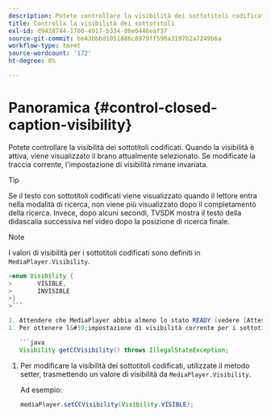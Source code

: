 ```yaml
---
description: Potete controllare la visibilità dei sottotitoli codificati. Quando la visibilità è attiva, viene visualizzato il brano attualmente selezionato. Se modificate la traccia corrente, l'impostazione di visibilità rimane invariata.
title: Controlla la visibilità dei sottotitoli
exl-id: d9428744-1700-4917-b334-d6e0446eaf37
source-git-commit: be43bbbd1051886c8979ff590a3197b2a7249b6a
workflow-type: tm+mt
source-wordcount: '172'
ht-degree: 0%

---
```


# Panoramica {#control-closed-caption-visibility}

Potete controllare la visibilità dei sottotitoli codificati. Quando la visibilità è attiva, viene visualizzato il brano attualmente selezionato. Se modificate la traccia corrente, l&#39;impostazione di visibilità rimane invariata.

>[!TIP]
>
>Se il testo con sottotitoli codificati viene visualizzato quando il lettore entra nella modalità di ricerca, non viene più visualizzato dopo il completamento della ricerca. Invece, dopo alcuni secondi, TVSDK mostra il testo della didascalia successiva nel video dopo la posizione di ricerca finale.

>[!NOTE]
>
>I valori di visibilità per i sottotitoli codificati sono definiti in `MediaPlayer.Visibility`.
>
>
```java
>enum Visibility { 
>       VISIBLE,  
>       INVISIBLE 
>}
>```

1. Attendere che MediaPlayer abbia almeno lo stato READY (vedere [Attesa di uno stato valido](../../../tvsdk-1.4-for-android/ui-configure/android-1.4-ui-state-prepared-wait-for.md)).
1. Per ottenere l&#39;impostazione di visibilità corrente per i sottotitoli, utilizzare il metodo getter in MediaPlayer, che restituisce un valore di visibilità.

   ```java
   Visibility getCCVisibility() throws IllegalStateException;
   ```

1. Per modificare la visibilità dei sottotitoli codificati, utilizzate il metodo setter, trasmettendo un valore di visibilità da `MediaPlayer.Visibility`.

   Ad esempio:

   ```java
   mediaPlayer.setCCVisibility(Visibility.VISIBLE);
   ```

